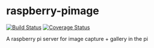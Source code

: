raspberry-pimage
================

[![Build Status](https://travis-ci.org/sabhiram/raspberry-pimage.svg?branch=master)](https://travis-ci.org/sabhiram/raspberry-pimage) [![Coverage Status](https://coveralls.io/repos/sabhiram/raspberry-pimage/badge.png)](https://coveralls.io/r/sabhiram/kitchen-sink)

A raspberry pi server for image capture + gallery in the pi
